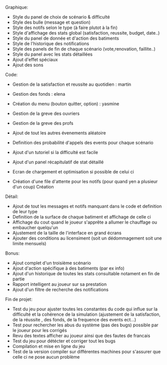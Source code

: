 

Graphique:

- Style du panel de choix de scénario & difficulté
- Style des bulle (message et question)
- Style des notifs selon le type (à faire plutot à la fin)
- Style d'affichage des stats global (satisfaction, reussite, budget, date..)
- Style du panel de donnée et d'action des batiments
- Style de l'historique des notifications
- Style des panels de fin de chaque scénario (vote,renovation, faillite..)
- Style du panel avec les stats détaillées
- Ajout d'effet spéciaux
- Ajout des sons



Code:


- Gestion de la satisfaction et reussite au quotidien : martin

- Gestion des fonds : elena
- Création du menu (bouton quitter, option) : yasmine


- Gestion de la greve des ouvriers
- Gestion de la greve des profs
- Ajout de tout les autres évenements aléatoire
- Definition des probabilité d'appels des events pour chaque scénario

- Ajout d'un tutoriel si la difficulté est facile
- Ajout d'un panel récapitulatif de stat détaillé

- Ecran de chargement et optimisation si possible de celui ci 
- Création d'une file d'attente pour les notifs (pour quand yen a plusieur d'un coup)
Création


Détail:
- Ajout de tout les messages et notifs manquant dans le code et definition de leur type
- Definition de la surface de chaque batiment et affichage de celle ci
- Affichage du cout quand le joueur s'apprête a allumer le chauffage ou embaucher quelqu'un
- Ajustement de la taille de l'interface en grand écrans
- Ajouter des conditions au licensiment (soit un dédommagement soit une limite mensuels)


Bonus:
- Ajout complet d'un troisième scénario
- Ajout d'action spécifique à des batiments (par ex info)
- Ajout d'un historique de toutes les stats consultable notament en fin de partie
- Rapport intelligent au joueur sur sa prestation
- Ajout d'un filtre de recherche des notifications





Fin de projet:
- Test du jeu pour ajuster toutes les constantes du code qui influe sur la difficulté et la cohérence 
de la simulation (ajustement de la satisfaction, de la réussite , des fonds, de la frequence des events ect...)
- Test pour rechercher les abus du système (pas des bugs) possible par le joueur pour les corrigés 
- Revu des textes afficher au joueur ainsi que des fautes de francais
- Test du jeu pour détécter et corriger tout les bugs
- Compilation et mise en ligne du jeu
- Test de la version compiler sur différentes machines pour s'assurer que celle ci ne pose aucun problème